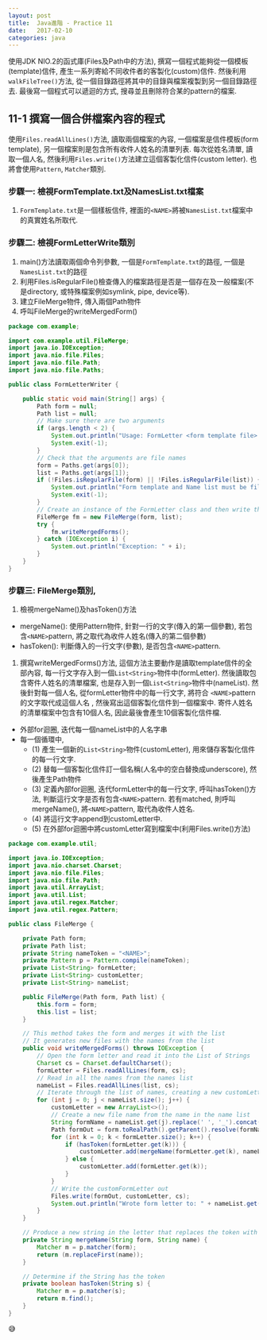 ```yaml
---
layout:	post
title:	Java進階 - Practice 11
date:	2017-02-10
categories: java
---
```


使用JDK NIO.2的函式庫(Files及Path中的方法), 撰寫一個程式能夠從一個模板(template)信件, 產生一系列寄給不同收件者的客製化(custom)信件. 然後利用`walkFileTree()`方法, 從一個目錄路徑將其中的目錄與檔案複製到另一個目錄路徑去. 最後寫一個程式可以遞迴的方式, 搜尋並且刪除符合某的pattern的檔案.

## 11-1 撰寫一個合併檔案內容的程式

使用`Files.readAllLines()`方法, 讀取兩個檔案的內容, 一個檔案是信件模板(form template), 另一個檔案則是包含所有收件人姓名的清單列表. 每次從姓名清單, 讀取一個人名, 然後利用`Files.write()`方法建立這個客製化信件(custom letter). 也將會使用`Pattern`, `Matcher`類別.

### 步驟一:  檢視FormTemplate.txt及NamesList.txt檔案

1. `FormTemplate.txt`是一個樣板信件, 裡面的`<NAME>`將被`NamesList.txt`檔案中的真實姓名所取代. 


### 步驟二:  檢視FormLetterWrite類別

1. main()方法讀取兩個命令列參數, 一個是`FormTemplate.txt`的路徑, 一個是`NamesList.txt`的路徑
1. 利用Files.isRegularFile()檢查傳入的檔案路徑是否是一個存在及一般檔案(不是directory, 或特殊檔案例如symlink, pipe, device等).
1. 建立FileMerge物件, 傳入兩個Path物件
1. 呼叫FileMerge的writeMergedForm()

```java
package com.example;

import com.example.util.FileMerge;
import java.io.IOException;
import java.nio.file.Files;
import java.nio.file.Path;
import java.nio.file.Paths;

public class FormLetterWriter {

    public static void main(String[] args) {
        Path form = null;
        Path list = null;
        // Make sure there are two arguments
        if (args.length < 2) {
            System.out.println("Usage: FormLetter <form template file> <name list file>");
            System.exit(-1);
        }
        // Check that the arguments are file names
        form = Paths.get(args[0]);
        list = Paths.get(args[1]);
        if (!Files.isRegularFile(form) || !Files.isRegularFile(list)) {
            System.out.println("Form template and Name list must be files");
            System.exit(-1);
        }
        // Create an instance of the FormLetter class and then write the forms
        FileMerge fm = new FileMerge(form, list);
        try {
            fm.writeMergedForms();
        } catch (IOException i) {
            System.out.println("Exception: " + i);
        }
    }
}

```

### 步驟三:  FileMerge類別, 

1. 檢視mergeName()及hasToken()方法
  - mergeName(): 使用Pattern物件, 針對一行的文字(傳入的第一個參數), 若包含`<NAME>`pattern, 將之取代為收件人姓名(傳入的第二個參數)
  - hasToken(): 判斷傳入的一行文字(參數), 是否包含`<NAME>`pattern.

1. 撰寫writeMergedForms()方法, 這個方法主要動作是讀取template信件的全部內容, 每一行文字存入到一個`List<String>`物件中(formLetter). 
然後讀取包含寄件人姓名的清單檔案, 也是存入到一個`List<String>`物件中(nameList). 然後針對每一個人名, 從formLetter物件中的每一行文字, 將符合 `<NAME>`pattern的文字取代成這個人名
, 然後寫出這個客製化信件到一個檔案中. 寄件人姓名的清單檔案中包含有10個人名, 因此最後會產生10個客製化信件檔.
  - 外部for迴圈, 迭代每一個nameList中的人名字串
  - 每一個循環中, 
    - (1) 產生一個新的`List<String>`物件(customLetter), 用來儲存客製化信件的每一行文字. 
    - (2) 替每一個客製化信件訂一個名稱(人名中的空白替換成underscore), 然後產生Path物件 
    - (3) 定義內部for迴圈, 迭代formLetter中的每一行文字, 呼叫hasToken()方法, 判斷這行文字是否有包含`<NAME>`pattern. 若有matched, 則呼叫mergeName(), 將`<NAME>`pattern, 取代為收件人姓名. 
    - (4) 將這行文字append到customLetter中. 
    - (5) 在外部for迴圈中將customLetter寫到檔案中(利用Files.write()方法)


```java
package com.example.util;

import java.io.IOException;
import java.nio.charset.Charset;
import java.nio.file.Files;
import java.nio.file.Path;
import java.util.ArrayList;
import java.util.List;
import java.util.regex.Matcher;
import java.util.regex.Pattern;

public class FileMerge {

    private Path form;
    private Path list;
    private String nameToken = "<NAME>";
    private Pattern p = Pattern.compile(nameToken);
    private List<String> formLetter;
    private List<String> customLetter;
    private List<String> nameList;

    public FileMerge(Path form, Path list) {
        this.form = form;
        this.list = list;
    }

    // This method takes the form and merges it with the list
    // It generates new files with the names from the list
    public void writeMergedForms() throws IOException {
        // Open the form letter and read it into the List of Strings
        Charset cs = Charset.defaultCharset();
        formLetter = Files.readAllLines(form, cs);
        // Read in all the names from the names list
        nameList = Files.readAllLines(list, cs);
        // Iterate through the list of names, creating a new customLetter each time
        for (int j = 0; j < nameList.size(); j++) {
            customLetter = new ArrayList<>();
            // Create a new file name from the name in the name list
            String formName = nameList.get(j).replace(' ', '_').concat(".txt");
            Path formOut = form.toRealPath().getParent().resolve(formName);
            for (int k = 0; k < formLetter.size(); k++) {
                if (hasToken(formLetter.get(k))) {
                    customLetter.add(mergeName(formLetter.get(k), nameList.get(j)));
                } else {
                    customLetter.add(formLetter.get(k));
                }
            }
            // Write the customFormLetter out
            Files.write(formOut, customLetter, cs);
            System.out.println("Wrote form letter to: " + nameList.get(j));
        }
    }

    // Produce a new string in the letter that replaces the token with the name
    private String mergeName(String form, String name) {
        Matcher m = p.matcher(form);
        return (m.replaceFirst(name));
    }

    // Determine if the String has the token
    private boolean hasToken(String s) {
        Matcher m = p.matcher(s);
        return m.find();
    }
}
```




:sweat_smile:


